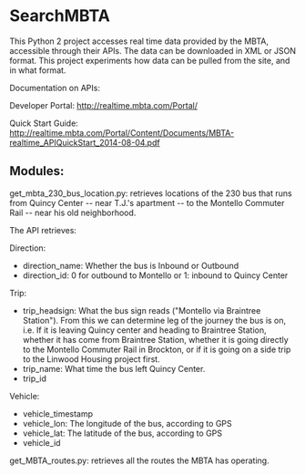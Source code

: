 SearchMBTA
==========
This Python 2 project accesses real time data provided by the MBTA, accessible through their APIs. The data can be 
downloaded in XML or JSON format. This project experiments how data can be pulled from the site, and in what format. 

Documentation on APIs: 

Developer Portal: http://realtime.mbta.com/Portal/

Quick Start Guide: http://realtime.mbta.com/Portal/Content/Documents/MBTA-realtime_APIQuickStart_2014-08-04.pdf

Modules:
-------
get_mbta_230_bus_location.py: retrieves locations of the 230 bus that runs from Quincy Center -- near T.J.'s apartment -- to the Montello Commuter Rail -- near his old neighborhood.

The API retrieves:

Direction:
* direction_name: Whether the bus is Inbound or Outbound
* direction_id: 0 for outbound to Montello or 1: inbound to Quincy Center

Trip:
* trip_headsign: What the bus sign reads ("Montello via Braintree Station"). From this we can determine leg of the journey the bus is on, i.e. If it is leaving Quincy center and heading to Braintree Station, whether it has come from Braintree Station, whether it is going directly to the Montello Commuter Rail in Brockton, or if it is going on a side trip to the Linwood Housing project first. 
* trip_name: What time the bus left Quincy Center. 
* trip_id

Vehicle: 
* vehicle_timestamp 
* vehicle_lon: The longitude of the bus, according to GPS
* vehicle_lat: The latitude of the bus, according to GPS
* vehicle_id

get_MBTA_routes.py: retrieves all the routes the MBTA has operating. 




